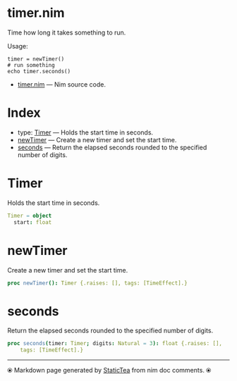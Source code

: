 # timer.nim

Time how long it takes something to run.

Usage:

~~~
timer = newTimer()
# run something
echo timer.seconds()
~~~

* [timer.nim](../src/timer.nim) &mdash; Nim source code.
# Index

* type: [Timer](#timer) &mdash; Holds the start time in seconds.
* [newTimer](#newtimer) &mdash; Create a new timer and set the start time.
* [seconds](#seconds) &mdash; Return the elapsed seconds rounded to the specified number of digits.

# Timer

Holds the start time in seconds.

~~~nim
Timer = object
  start: float
~~~

# newTimer

Create a new timer and set the start time.

~~~nim
proc newTimer(): Timer {.raises: [], tags: [TimeEffect].}
~~~

# seconds

Return the elapsed seconds rounded to the specified number of digits.

~~~nim
proc seconds(timer: Timer; digits: Natural = 3): float {.raises: [],
    tags: [TimeEffect].}
~~~


---
⦿ Markdown page generated by [StaticTea](https://github.com/flenniken/statictea/) from nim doc comments. ⦿
